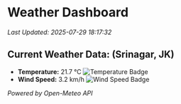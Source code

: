 
# Weather Dashboard

_Last Updated: 2025-07-29 18:17:32_

## Current Weather Data: (Srinagar, JK)
- **Temperature:** 21.7 °C ![Temperature Badge](https://img.shields.io/badge/Temperature-Medium%20Temp-green)
- **Wind Speed:** 3.2 km/h ![Wind Speed Badge](https://img.shields.io/badge/Wind%20Speed-Light%20Wind-blue)

*Powered by Open-Meteo API*
